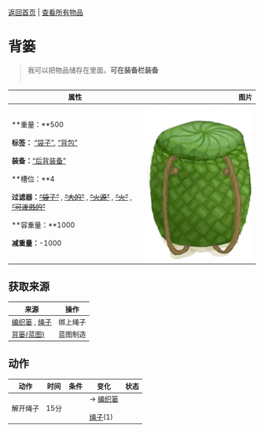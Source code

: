 [返回首页](index.md)   |  [查看所有物品](object.md)
# 背篓  
> 我可以把物品储存在里面。<b>可在装备栏装备</b><br><br>  
  
  属性  |   图片   
 ----  |  ----:   
 **重量：**500<br><br>**标签：**	[“袋子”](tag_Bag.md), [“背包”](tag_Backpack.md)<br><br>**装备：**[“后背装备”](eTag_Backpack.md)<br><br>**槽位：**4<br><br>**过滤器：**~~[“袋子”](tag_Bag.md)~~ , ~~[“大的”](tag_Large.md)~~ , ~~[“火源”](tag_FireSource.md)~~ , ~~[“火”](tag_Fire.md)~~ , ~~[“可泼溅的”](tag_Spillable.md)~~<br><br>**容重量：**1000<br><br>**减重量：**-1000  |  ![](Sprite/BasketBackpack.png)   
  
## 获取来源  
来源  |  操作  
----  |  ----  
[编织篓](Basket.md) , [绳子](Rope.md)  |  绑上绳子  
[背篓(蓝图)](Bp_WovenBackpack.md)  |  蓝图制造  
## 动作  
动作  |  时间  |  条件  |  变化  |  状态  
----  |  ----  |  ----  |  ----  |  ----  
解开绳子  |  15分  |    |  → [编织篓](Basket.md)<br><br>[绳子](Rope.md)(1)  |    
